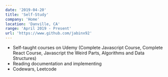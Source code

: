 ```yaml
---
date: '2019-04-20'
title: 'Self-Study'
company: 'Home'
location: 'Danville, CA'
range: 'April 2019 - Present'
url: 'https://www.github.com/jabinx92'
---
```


- Self-taught courses on Udemy (Complete Javascript Course, Complete React Course, Javascript the Weird Parts, Algorithms and Data Structures)
- Reading documentation and implementing
- Codewars, Leetcode

